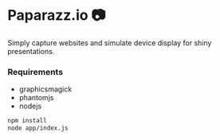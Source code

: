 # Paparazz.io :camera:

Simply capture websites and simulate device display for shiny presentations.

### Requirements

* graphicsmagick
* phantomjs
* nodejs

```bash
npm install
node app/index.js
```
